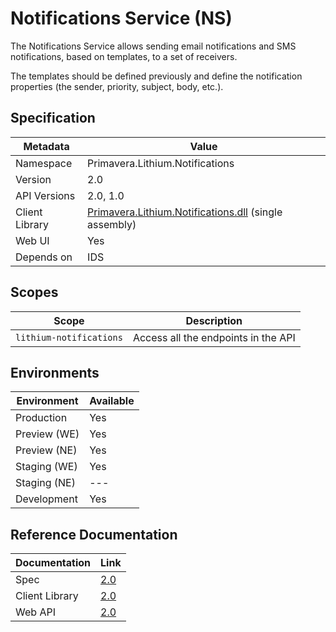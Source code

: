 # Notifications Service (NS)

The Notifications Service allows sending email notifications and SMS notifications, based on templates, to a set of receivers.

The templates should be defined previously and define the notification properties (the sender, priority, subject, body, etc.).

## Specification

<!-- markdown-link-check-disable -->
| Metadata | Value |
| - | - |
| Namespace | Primavera.Lithium.Notifications |
| Version | 2.0 |
| API Versions | 2.0, 1.0 |
| Client Library | [Primavera.Lithium.Notifications.dll]((http://nuget.primaverabss.com:82/feeds/public-lithium-general/Primavera.Lithium.Notifications)) (single assembly) |
| Web UI | Yes |
| Depends on | IDS |
<!-- markdown-link-check-enable -->

## Scopes

| Scope | Description |
| - | - |
| `lithium-notifications` | Access all the endpoints in the API |

## Environments

| Environment | Available |
| - | - |
| Production | Yes |
| Preview (WE) | Yes |
| Preview (NE) | Yes |
| Staging (WE) | Yes |
| Staging (NE) | --- |
| Development | Yes |

## Reference Documentation

| Documentation | Link |
| - | - |
| Spec | [2.0](./specs/ns-spec-2.0.md) |
| Client Library | [2.0](https://lithium-notification.primaverabss.com/.doc/clientlib) |
| Web API | [2.0](https://lithium-notification.primaverabss.com/.doc/webapi) |
